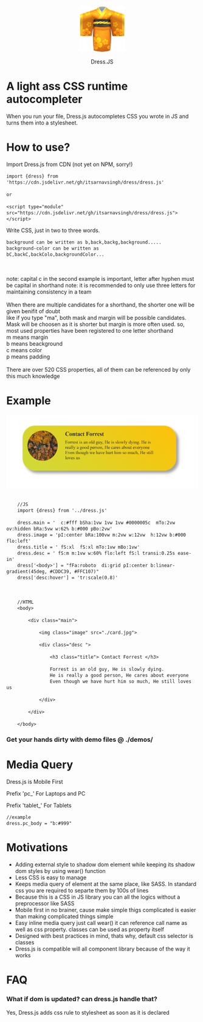 
<p align="center">
    <img src='./logo.png'>
</p>
<p align="center">Dress.JS</p>

# A light ass CSS runtime autocompleter
When you run your file, Dress.js autocompletes CSS you wrote in JS and turns them into a stylesheet.

# How to use?

Import Dress.js from CDN (not yet on NPM, sorry!)

```
import {dress} from 'https://cdn.jsdelivr.net/gh/itsarnavsingh/dress/dress.js'

or

<script type="module" src="https://cdn.jsdelivr.net/gh/itsarnavsingh/dress/dress.js"> </script>

```
Write CSS, just in two to three words.<br>
```
background can be written as b,back,backg,background.....
background-color can be written as bC,backC,backColo,backgroundColor...
```
<br><br>
note: capital c in the second example is important, letter after hyphen must be capital in shorthand
note: it is recommended to only use three letters for maintaining consistency in a team
<br><br>
When there are multiple candidates for a shorthand, the shorter one will be given benifit of doubt<br>
like if you type "ma", both mask and margin will be possible candidates. Mask will be choosen as it is shorter
but margin is more often used. so, most used properties have been registered to one letter shorthand<br>
m means margin <br>
b means beackground <br>
c means color <br>
p means padding <br>
<br>
There are over 520 CSS properties, all of them can be referenced by only this much knowledge
<br>

# Example
<img src='./demo.png'>

```
 
    //JS
    import {dress} from '../dress.js'

    dress.main = '  c:#fff bSha:1vw 1vw 1vw #0000005c  mTo:2vw ov:hidden bRa:5vw w:62% b:#000 pBo:2vw'
    dress.image = 'pI:center bRa:100vw m:2vw w:12vw  h:12vw b:#000 flo:left'
    dress.title = ' fS:xl  fS:xl mTo:1vw mBo:1vw'
    dress.desc = ' fS:m m:1vw w:60% flo:left fS:l transi:0.25s ease-in'
    dress['<body>'] = "fFa:roboto  di:grid pI:center b:linear-gradient(45deg, #CDDC39, #FFC107)"
    dress['desc:hover'] = 'tr:scale(0.8)'
   
     

    //HTML
    <body>

        <div class="main">
            
            <img class="image" src="./card.jpg">

            <div class="desc ">

                <h3 class="title"> Contact Forrest </h3>

                Forrest is an old guy, He is slowly dying.
                He is really a good person, He cares about everyone
                Even though we have hurt him so much, He still loves us

            </div>
        
        </div>

    </body>

```






<h3>Get your hands dirty with demo files @ ./demos/</h3>

# Media Query
Dress.js is Mobile First

Prefix 'pc_' For Laptops and PC

Prefix 'tablet_' For Tablets

```
//example
dress.pc_body = "b:#999"
```


# Motivations

* Adding external style to shadow dom element while keeping its shadow dom styles by using wear() function 
* Less CSS is easy to manage
* Keeps media query of element at the same place, like SASS. In standard css you are required to separte them by 100s of lines
* Because this is a CSS in JS library you can all the logics without a preprocessor like SASS 
* Mobile first in no brainer, cause make simple thigs complicated is easier than making complicated things simple
* Easy inline media query just call wear() it can reference call name as well as css property. classes can be used as property itself
* Designed with best practices in mind, thats why, default css selector is classes  
* Dress.js is compatible will all component library because of the way it works

# FAQ

<h3>What if dom is updated? can dress.js handle that?</h3>
Yes, Dress.js adds css rule to stylesheet as soon as it is declared